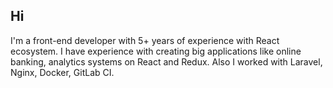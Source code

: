 ## Hi

I'm a front-end developer with 5+ years of experience with React ecosystem. I have experience with creating big applications like online banking, analytics systems on React and Redux. Also I worked with Laravel, Nginx, Docker, GitLab CI.
